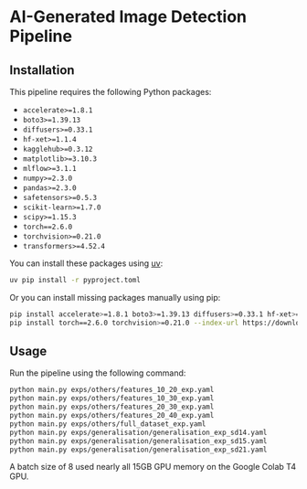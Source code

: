 # AI-Generated Image Detection Pipeline

## Installation

This pipeline requires the following Python packages:
- `accelerate>=1.8.1`
- `boto3>=1.39.13`
- `diffusers>=0.33.1`
- `hf-xet>=1.1.4`
- `kagglehub>=0.3.12`
- `matplotlib>=3.10.3`
- `mlflow>=3.1.1`
- `numpy>=2.3.0`
- `pandas>=2.3.0`
- `safetensors>=0.5.3`
- `scikit-learn>=1.7.0`
- `scipy>=1.15.3`
- `torch==2.6.0`
- `torchvision>=0.21.0`
- `transformers>=4.52.4`

You can install these packages using [uv](https://docs.astral.sh/uv/):

```bash
uv pip install -r pyproject.toml
```

Or you can install missing packages manually using pip:

```bash
pip install accelerate>=1.8.1 boto3>=1.39.13 diffusers>=0.33.1 hf-xet>=1.1.4 kagglehub>=0.3.12 matplotlib>=3.10.3 mlflow>=3.1.1 numpy>=2.3.0 pandas>=2.3.0 safetensors>=0.5.3 scikit-learn>=1.7.0 scipy>=1.15.3 transformers>=4.52.4
pip install torch==2.6.0 torchvision>=0.21.0 --index-url https://download.pytorch.org/whl/cu126
```

## Usage

Run the pipeline using the following command:

```bash
python main.py exps/others/features_10_20_exp.yaml
python main.py exps/others/features_10_30_exp.yaml
python main.py exps/others/features_20_30_exp.yaml
python main.py exps/others/features_20_40_exp.yaml
python main.py exps/others/full_dataset_exp.yaml
python main.py exps/generalisation/generalisation_exp_sd14.yaml
python main.py exps/generalisation/generalisation_exp_sd15.yaml
python main.py exps/generalisation/generalisation_exp_sd21.yaml
```

A batch size of 8 used nearly all 15GB GPU memory on the Google Colab T4 GPU.